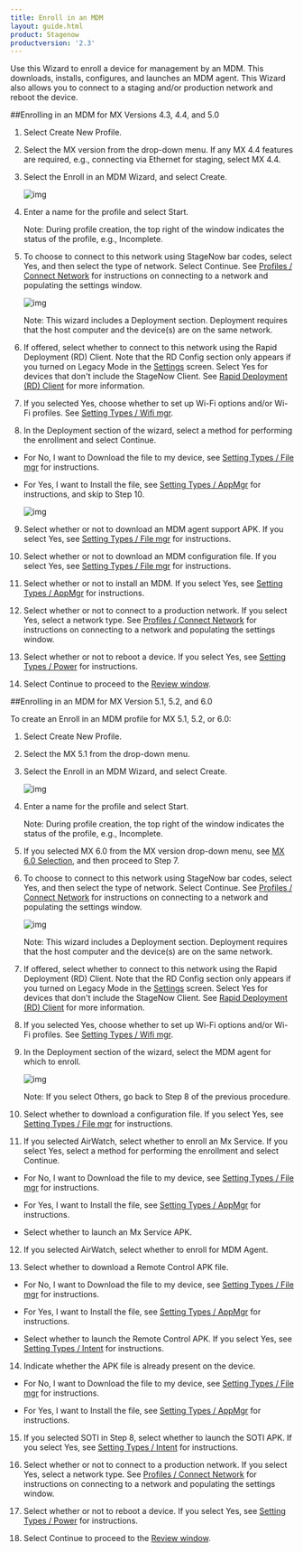 ```yaml
---
title: Enroll in an MDM
layout: guide.html
product: Stagenow
productversion: '2.3'
---
```

Use this Wizard to enroll a device for management by an MDM.  This downloads, installs, configures, and launches an MDM agent.  This Wizard also allows you to connect to a staging and/or production network and reboot the device. 

##Enrolling in an MDM for MX Versions 4.3, 4.4, and 5.0

1. Select Create New Profile.

2. Select the MX version from the drop-down menu. If any MX 4.4 features are required, e.g., connecting via Ethernet for staging, select MX 4.4.

3. Select the Enroll in an MDM Wizard, and select Create.

    ![img](../../images/profiles/enrollmdm_name.jpg)

4. Enter a name for the profile and select Start.

    Note: During profile creation, the top right of the window indicates the status of the profile, e.g., Incomplete.

5. To choose to connect to this network using StageNow bar codes, select Yes, and then select the type of network. Select Continue. See [Profiles / Connect Network](/stagenow/2-3/Profiles/ConnectNetwork) for instructions on connecting to a network and populating the settings window.

    ![img](../../images/profiles/enrollmdm2.jpg)

    Note: This wizard includes a Deployment section. Deployment requires that the host computer and the device(s) are on the same network. 

6. If offered, select whether to connect to this network using the Rapid Deployment (RD) Client. Note that the RD Config section only appears if you turned on Legacy Mode in the [Settings](/stagenow/2-3/gettingstarted?Settings) screen. Select Yes for devices that don't include the StageNow Client. See [Rapid Deployment (RD) Client](/stagenow/2-3/stageclient?Rapid%20Deployment%20Client) for more information.

7. If you selected Yes, choose whether to set up Wi-Fi options and/or Wi-Fi profiles. See [Setting Types / Wifi mgr](/stagenow/2-3/csp/wifi).

8. In the Deployment section of the wizard, select a method for performing the enrollment and select Continue.
* For No, I want to Download the file to my device, see [Setting Types / File mgr](/stagenow/2-3/csp/file) for instructions.
* For Yes, I want to Install the file, see [Setting Types / AppMgr](/stagenow/2-3/csp/app) for instructions, and skip to Step 10.

    ![img](../../images/profiles/enrollmdm_method.jpg)

9. Select whether or not to download an MDM agent support APK. If you select Yes, see [Setting Types / File mgr](/stagenow/2-3/csp/file) for instructions. 

10. Select whether or not to download an MDM configuration file. If you select Yes, see [Setting Types / File mgr](/stagenow/2-3/csp/file) for instructions.

11. Select whether or not to install an MDM. If you select Yes, see [Setting Types / AppMgr](/stagenow/2-3/csp/app) for instructions.

12. Select whether or not to connect to a production network. If you select Yes, select a network type.  See [Profiles / Connect Network](/stagenow/2-3/Profiles/ConnectNetwork) for instructions on connecting to a network and populating the settings window.

13. Select whether or not to reboot a device. If you select Yes, see [Setting Types / Power](/stagenow/2-3/csp/power) for instructions.

14. Select Continue to proceed to the [Review window](/stagenow/2-3/stagingprofiles?Review).


##Enrolling in an MDM for MX Version 5.1, 5.2, and 6.0

To create an Enroll in an MDM profile for MX 5.1, 5.2, or 6.0:

1. Select Create New Profile.

2. Select the MX 5.1 from the drop-down menu. 

3. Select the Enroll in an MDM Wizard, and select Create.

    ![img](../../images/profiles/enrollmdm_name.jpg)

4. Enter a name for the profile and select Start.

    Note: During profile creation, the top right of the window indicates the status of the profile, e.g., Incomplete.

5. If you selected MX 6.0 from the MX version drop-down menu, see [MX 6.0 Selection](../stagingprofiles?MX%206.0%20Selection), and then proceed to Step 7.

6. To choose to connect to this network using StageNow bar codes, select Yes, and then select the type of network. Select Continue. See [Profiles / Connect Network](/stagenow/2-3/Profiles/ConnectNetwork) for instructions on connecting to a network and populating the settings window.

    ![img](../../images/profiles/enrollmdm2.jpg)

    Note: This wizard includes a Deployment section. Deployment requires that the host computer and the device(s) are on the same network. 

7. If offered, select whether to connect to this network using the Rapid Deployment (RD) Client. Note that the RD Config section only appears if you turned on Legacy Mode in the [Settings](/stagenow/2-3/gettingstarted?Settings) screen. Select Yes for devices that don't include the StageNow Client. See [Rapid Deployment (RD) Client](/stagenow/2-3/stageclient?Rapid%20Deployment%20Client) for more information.

8. If you selected Yes, choose whether to set up Wi-Fi options and/or Wi-Fi profiles. See [Setting Types / Wifi mgr](/stagenow/2-3/csp/wifi).

9. In the Deployment section of the wizard, select the MDM agent for which to enroll.

    ![img](../../images/profiles/enrollmdm_agent.jpg)

    Note: If you select Others, go back to Step 8 of the previous procedure. 

10. Select whether to download a configuration file. If you select Yes, see [Setting Types / File mgr](/stagenow/2-3/csp/file) for instructions.

11. If you selected AirWatch, select whether to enroll an Mx Service. If you select Yes, select a method for performing the enrollment and select Continue.

* For No, I want to Download the file to my device, see [Setting Types / File mgr](/stagenow/2-3/csp/file) for instructions.

* For Yes, I want to Install the file, see [Setting Types / AppMgr](/stagenow/2-3/csp/app) for instructions.

* Select whether to launch an Mx Service APK.

12. If you selected AirWatch, select whether to enroll for MDM Agent. 

13. Select whether to download a Remote Control APK file.

* For No, I want to Download the file to my device, see [Setting Types / File mgr](/stagenow/2-3/csp/file) for instructions.

* For Yes, I want to Install the file, see [Setting Types / AppMgr](/stagenow/2-3/csp/app) for instructions.

* Select whether to launch the Remote Control APK. If you select Yes, see [Setting Types / Intent](/stagenow/2-3/csp/intent) for instructions.

14. Indicate whether the APK file is already present on the device.

* For No, I want to Download the file to my device, see [Setting Types / File mgr](/stagenow/2-3/csp/file) for instructions.

* For Yes, I want to Install the file, see [Setting Types / AppMgr](/stagenow/2-3/csp/app) for instructions.

15. If you selected SOTI in Step 8, select whether to launch the SOTI APK.  If you select Yes, see [Setting Types / Intent](/stagenow/2-3/csp/intent) for instructions.

16. Select whether or not to connect to a production network. If you select Yes, select a network type.  See [Profiles / Connect Network](/stagenow/2-3/Profiles/ConnectNetwork) for instructions on connecting to a network and populating the settings window.

17. Select whether or not to reboot a device. If you select Yes, see [Setting Types / Power](/stagenow/2-3/csp/power) for instructions.

18. Select Continue to proceed to the [Review window](/stagenow/2-3/stagingprofiles?Review).



